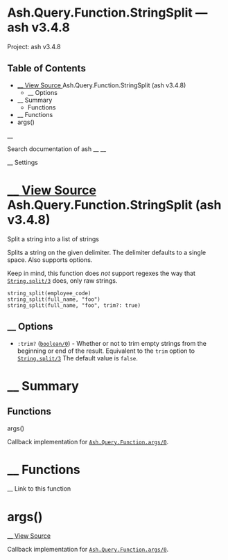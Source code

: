 # Ash.Query.Function.StringSplit — ash v3.4.8

Project: ash v3.4.8

## Table of Contents

- [ __ View Source ](external_link) Ash.Query.Function.StringSplit (ash v3.4.8)
  - __ Options
- __ Summary
  - Functions
- __ Functions
- args()

__

Search documentation of ash __ __

__ Settings

#  [ __ View Source ](external_link) Ash.Query.Function.StringSplit (ash v3.4.8)

Split a string into a list of strings

Splits a string on the given delimiter. The delimiter defaults to a single space. Also supports options.

Keep in mind, this function does _not_ support regexes the way that [`String.split/3`](external_link) does, only raw strings.
    
    
    string_split(employee_code)
    string_split(full_name, "foo")
    string_split(full_name, "foo", trim?: true)

##  __ Options

  * `:trim?` ([`boolean/0`](external_link)) - Whether or not to trim empty strings from the beginning or end of the result. Equivalent to the `trim` option to [`String.split/3`](external_link) The default value is `false`.



#  __ Summary

##  Functions

args()

Callback implementation for [`Ash.Query.Function.args/0`](external_link).

#  __ Functions

__ Link to this function

# args()

[ __ View Source ](external_link)

Callback implementation for [`Ash.Query.Function.args/0`](external_link).
